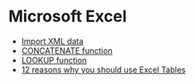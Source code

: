 # Microsoft Excel

* [Import XML data](https://support.office.com/en-us/article/import-xml-data-6eca3906-d6c9-4f0d-b911-c736da817fa4)
* [CONCATENATE function](https://support.office.com/en-us/article/concatenate-function-8f8ae884-2ca8-4f7a-b093-75d702bea31d)
* [LOOKUP function](https://support.office.com/en-us/article/lookup-function-446d94af-663b-451d-8251-369d5e3864cb)
* [12 reasons why you should use Excel Tables](https://www.powerusersoftwares.com/single-post/2017/09/11/12-reasons-you-should-use-Excel-Tables)

